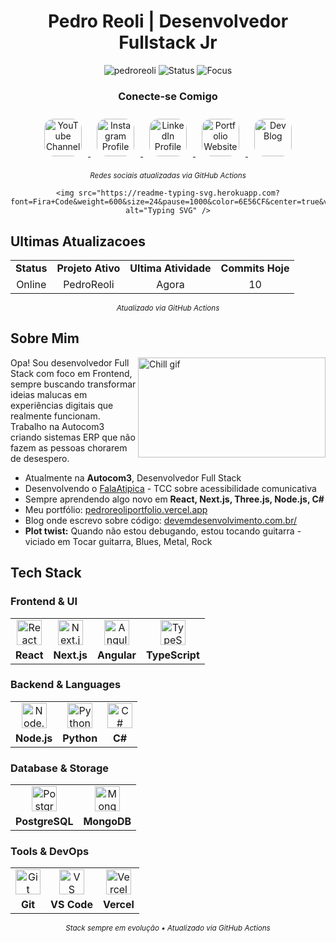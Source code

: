 <div align="center">
  <h1>Pedro Reoli | Desenvolvedor Fullstack Jr</h1>
  
  <p>
    <img src="https://komarev.com/ghpvc/?username=pedroreoli&label=Visitantes&color=0e75b6&style=flat" alt="pedroreoli" />
    <img src="https://img.shields.io/badge/Status-Codando%20Agora-brightgreen?style=flat&logo=visual-studio-code&logoColor=white" alt="Status" />
    <img src="https://img.shields.io/badge/Foco-Frontend%20Avançado-blue?style=flat&logo=react" alt="Focus" />
  </p>

  
  
  <div align="center">
  <h3> Conecte-se Comigo</h3>
  <p>
    <a href="https://www.youtube.com/@DevDesenvolvimento" target="_blank" rel="noopener noreferrer">
      <img src="https://media.giphy.com/media/13Nc3xlO1kGg3S/giphy.gif" 
           alt="YouTube Channel" 
           width="60" 
           height="60"
           style="border-radius: 15px; margin: 10px;" />
    </a>
    <a href="https://www.instagram.com/01_dev_em_desenvolvimento/" target="_blank" rel="noopener noreferrer">
      <img src="https://media0.giphy.com/media/v1.Y2lkPTc5MGI3NjExNmhxNWc1Mzg5YXdsY2hqcXRoNXBxOHUzZ3NoZXFtdTBjbm03bW9ndiZlcD12MV9pbnRlcm5hbF9naWZfYnlfaWQmY3Q9Zw/YwNCU8P5jGMNKGG5Bq/giphy.gif" 
           alt="Instagram Profile" 
           width="60" 
           height="60"
           style="border-radius: 15px; margin: 10px;" />
    </a>
    <a href="https://www.linkedin.com/in/pedro-lucas-reis-de-oliveira-sousa-a93945171/" target="_blank" rel="noopener noreferrer">
      <img src="https://media1.giphy.com/media/v1.Y2lkPTc5MGI3NjExZHVzenF3NTY4b3VuNmoxZGhzMW4zcTg2bmJvNDJzMmMycHg5ZXVvMiZlcD12MV9pbnRlcm5hbF9naWZfYnlfaWQmY3Q9cw/0R7mnx1ZvrBG42PbNV/giphy.gif" 
           alt="LinkedIn Profile" 
           width="60" 
           height="60"
           style="border-radius: 15px; margin: 10px;" />
    </a>
    <a href="https://pedroreoliportfolio.vercel.app" target="_blank" rel="noopener noreferrer">
      <img src="https://media1.giphy.com/media/v1.Y2lkPTc5MGI3NjExdm9hczN2bHl4YjNiamFqZHYwdzh3cHB2NXpoODdla25vejdncXNneSZlcD12MV9pbnRlcm5hbF9naWZfYnlfaWQmY3Q9cw/K2Sh84qmPCk0rekSqk/giphy.gif" 
           alt="Portfolio Website" 
           width="60" 
           height="60"
           style="border-radius: 15px; margin: 10px;" />
    </a>
    <a href="https://www.devemdesenvolvimento.com.br/" target="_blank" rel="noopener noreferrer">
      <img src="https://media1.giphy.com/media/v1.Y2lkPTc5MGI3NjExcHh0c3R6ZWluMGp6cjhvdXdwaDl5eTJ3NnZ2d240YnYzN2gxeWV4aSZlcD12MV9pbnRlcm5hbF9naWZfYnlfaWQmY3Q9cw/yxPRAfqAIjzGlz7cPE/giphy.gif" 
           alt="Dev Blog" 
           width="60" 
           height="60"
           style="border-radius: 15px; margin: 10px;" />
    </a>
  </p>
  <sub><i>Redes sociais atualizadas via GitHub Actions</i></sub>
</div>
  
    <img src="https://readme-typing-svg.herokuapp.com?font=Fira+Code&weight=600&size=24&pause=1000&color=6E56CF&center=true&vCenter=true&random=false&width=600&lines=Desenvolvedor+Frontend+Especialista;Desenvolvedor+Full+Stack;Criador+de+Interfaces+Imersivas;Entusiasta+de+React+e+Next.js;Artista+do+Código;Músico+nas+Horas+Vagas" alt="Typing SVG" />
</div>


## Ultimas Atualizacoes

<div align="center">
  <table>
    <tr>
      <td align="center"><strong>Status</strong></td>
      <td align="center"><strong>Projeto Ativo</strong></td>
      <td align="center"><strong>Ultima Atividade</strong></td>
      <td align="center"><strong>Commits Hoje</strong></td>
    </tr>
    <tr>
      <td align="center">Online</td>
      <td align="center">PedroReoli</td>
      <td align="center">Agora</td>
      <td align="center">10</td>
    </tr>
  </table>
  <sub><i>Atualizado via GitHub Actions</i></sub>
</div>


## Sobre Mim

<img align="right" alt="Chill gif" src="https://cdn.shopify.com/s/files/1/0578/3696/1997/t/9/assets/lofiboy.gif?v=103461765217895835051680702279" width="300" height="160" />

Opa! Sou desenvolvedor Full Stack com foco em Frontend, sempre buscando transformar ideias malucas em experiências digitais que realmente funcionam. Trabalho na Autocom3 criando sistemas ERP que não fazem as pessoas chorarem de desespero.

- Atualmente na **Autocom3**, Desenvolvedor Full Stack
- Desenvolvendo o [FalaAtipica](https://github.com/PedroReoli/falatipica-tutor) - TCC sobre acessibilidade comunicativa
- Sempre aprendendo algo novo em **React, Next.js, Three.js, Node.js, C#**
- Meu portfólio: [pedroreoliportfolio.vercel.app](https://pedroreoliportfolio.vercel.app)
- Blog onde escrevo sobre código: [devemdesenvolvimento.com.br/](https://www.devemdesenvolvimento.com.br/)
- **Plot twist:** Quando não estou debugando, estou tocando guitarra - viciado em Tocar guitarra, Blues, Metal, Rock

## Tech Stack

### Frontend & UI

|  |  |  |  |
| :---: | :---: | :---: | :---: |
| <img src="https://media.giphy.com/media/eNAsjO55tPbgaor7ma/giphy.gif" alt="React" width="40" height="40" /> | <img src="https://assets.vercel.com/image/upload/v1662130559/nextjs/Icon_dark_background.png" alt="Next.js" width="40" height="40" /> | <img src="https://media.giphy.com/media/XAxylRMCdpbEWUAvr8/giphy.gif" alt="Angular" width="40" height="40" /> | <img src="https://media.giphy.com/media/ln7z2eWriiQAllfVcn/giphy.gif" alt="TypeScript" width="40" height="40" /> |
| **React** | **Next.js** | **Angular** | **TypeScript** |

### Backend & Languages

|  |  |  |
| :---: | :---: | :---: |
| <img src="https://media.giphy.com/media/kdFc8fubgS31b8DsVu/giphy.gif" alt="Node.js" width="40" height="40" /> | <img src="https://media.giphy.com/media/KAq5w47R9rmTuvWOWa/giphy.gif" alt="Python" width="40" height="40" /> | <img src="https://media.giphy.com/media/ZVik7pBtu9dNS/giphy.gif" alt="C#" width="40" height="40" /> |
| **Node.js** | **Python** | **C#** |

### Database & Storage

|  |  |
| :---: | :---: |
| <img src="https://media.giphy.com/media/jnDKffgCfGYOp6cMTK/giphy.gif" alt="PostgreSQL" width="40" height="40" /> | <img src="https://media.giphy.com/media/74d1H50VBuE2A/giphy.gif" alt="MongoDB" width="40" height="40" /> |
| **PostgreSQL** | **MongoDB** |

### Tools & DevOps

|  |  |  |
| :---: | :---: | :---: |
| <img src="https://media.giphy.com/media/kH1DBkPNyZPOk0BxrM/giphy.gif" alt="Git" width="40" height="40" /> | <img src="https://media.giphy.com/media/IdyAQJVN2kVPNUrojM/giphy.gif" alt="VS Code" width="40" height="40" /> | <img src="https://assets.vercel.com/image/upload/front/favicon/vercel/180x180.png" alt="Vercel" width="40" height="40" /> |
| **Git** | **VS Code** | **Vercel** |

<div align="center">
  <sub><i>Stack sempre em evolução • Atualizado via GitHub Actions</i></sub>
</div>


